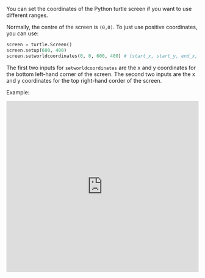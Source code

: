 You can set the coordinates of the Python turtle screen if you want to use different ranges. 

Normally, the centre of the screen is `(0,0)`. To just use positive coordinates, you can use:

```python
screen = turtle.Screen()
screen.setup(600, 400)
screen.setworldcoordinates(0, 0, 600, 400) # (start_x, start_y, end_x, end_y)
```

The first two inputs for `setworldcoordinates` are the x and y coordinates for the bottom left-hand corner of the screen. The second two inputs are the x and y coordinates for the top right-hand corder of the screen. 

Example:
<iframe src="https://trinket.io/embed/python/7800e0a83b?start=result" width="100%" height="450" frameborder="0" marginwidth="0" marginheight="0" allowfullscreen></iframe>
